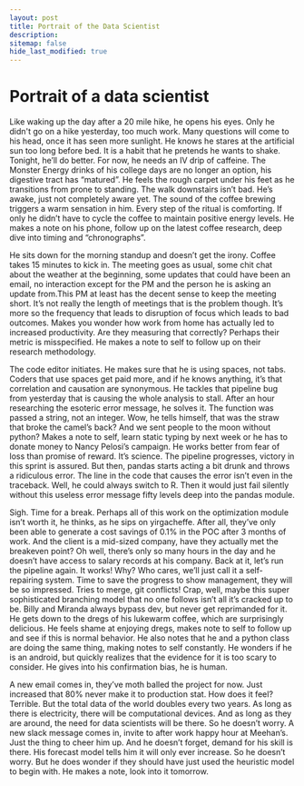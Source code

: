 ```yaml
---
layout: post
title: Portrait of the Data Scientist
description:
sitemap: false
hide_last_modified: true
---
```


# Portrait of a data scientist

Like waking up the day after a 20 mile hike, he opens his eyes. Only he didn't go on a hike yesterday, too much work. Many questions will come to his head, once it has seen more sunlight. He knows he stares at the artificial sun too long before bed. It is a habit that he pretends he wants to shake. Tonight, he’ll do better. For now, he needs an IV drip of caffeine. The Monster Energy drinks of his college days are no longer an option, his digestive tract has “matured”. He feels the rough carpet under his feet as he transitions from prone to standing. The walk downstairs isn’t bad. He’s awake, just not completely aware yet. The sound of the coffee brewing triggers a warm sensation in him. Every step of the ritual is comforting. If only he didn’t have to cycle the coffee to maintain positive energy levels. He makes a note on his phone, follow up on the latest coffee research, deep dive into timing and “chronographs”. 

He sits down for the morning standup and doesn’t get the irony. Coffee takes 15 minutes to kick in. The meeting goes as usual, some chit chat about the weather at the beginning, some updates that could have been an email, no interaction except for the PM and the person he is asking an update from.This PM at least has the decent sense to keep the meeting short. It’s not really the length of meetings that is the problem though. It’s more so the frequency that leads to disruption of focus which leads to bad outcomes. Makes you wonder how work from home has actually led to increased productivity. Are they measuring that correctly? Perhaps their metric is misspecified. He makes a note to self to follow up on their research methodology. 

The code editor initiates. He makes sure that he is using spaces, not tabs. Coders that use spaces get paid more, and if he knows anything, it’s that correlation and causation are synonymous. He tackles that pipeline bug from yesterday that is causing the whole analysis to stall. After an hour researching the esoteric error message, he solves it. The function was passed a string, not an integer. Wow, he tells himself, that was the straw that broke the camel’s back? And we sent people to the moon without python? Makes a note to self, learn static typing by next week or he has to donate money to Nancy Pelosi’s campaign. He works better from fear of loss than promise of reward. It’s science. The pipeline progresses, victory in this sprint is assured. But then, pandas starts acting a bit drunk and throws a ridiculous error. The line in the code that causes the error isn’t even in the traceback. Well, he could always switch to R. Then it would just fail silently without this useless error message fifty levels deep into the pandas module.  

Sigh. Time for a break. Perhaps all of this work on the optimization module isn’t worth it, he thinks, as he sips on yirgacheffe. After all, they’ve only been able to generate a cost savings of 0.1% in the POC after 3 months of work. And the client is a mid-sized company, have they actually met the breakeven point? Oh well, there’s only so many hours in the day and he doesn’t have access to salary records at his company. Back at it, let’s run the pipeline again. It works! Why? Who cares, we’ll just call it a self-repairing system. Time to save the progress to show management, they will be so impressed. Tries to merge, git conflicts! Crap, well, maybe this super sophisticated branching model that no one follows isn’t all it’s cracked up to be. Billy and Miranda always bypass dev, but never get reprimanded for it. He gets down to the dregs of his lukewarm coffee, which are surprisingly delicious. He feels shame at enjoying dregs, makes note to self to follow up and see if this is normal behavior. He also notes that he and a python class are doing the same thing, making notes to self constantly. He wonders if he is an android, but quickly realizes that the evidence for it is too scary to consider. He gives into his confirmation bias, he is human.

 A new email comes in, they’ve moth balled the project for now. Just increased that 80% never make it to production stat. How does it feel? Terrible. But the total data of the world doubles every two years. As long as there is electricity, there will be computational devices. And as long as they are around, the need for data scientists will be there. So he doesn’t worry. A new slack message comes in, invite to after work happy hour at Meehan’s. Just the thing to cheer him up. And he doesn’t forget, demand for his skill is there. His forecast model tells him it will only ever increase. So he doesn’t worry. But he does wonder if they should have just used the heuristic model to begin with. He makes a note, look into it tomorrow.
